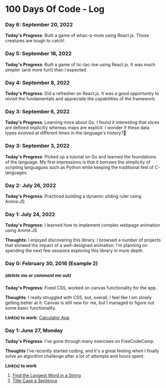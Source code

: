 # 100 Days Of Code - Log

### Day 6: September 20, 2022

**Today's Progress**: Built a game of whac-a-mole using React.js. Those creatures are tough to catch!

### Day 5: September 18, 2022

**Today's Progress**: Built a game of tic-tac-toe using React.js. It was much simpler (and more fun!) than I expected.

### Day 4: September 8, 2022

**Today's Progress**: Did a refresher on React.js. It was a good opportunity to revisit the fundamentals and appreciate the capabilities of the framework.

### Day 3: September 6, 2022

**Today's Progress**: Learning more about Go. I found it interesting that slices are defined implicitly whereas maps are explicit. I wonder if these data types evolved at different times in the language's history?🤔

### Day 3: September 3, 2022

**Today's Progress**: Picked up a tutorial on Go and learned the foundations of the language. My first impressions is that it borrows the simplicity of scripting languagues such as Python while keeping the traditional feel of C-languages.

### Day 2: July 26, 2022

**Today's Progress**: Practiced building a dynamic sliding ruler using Anime.JS

### Day 1: July 24, 2022

**Today's Progress**: I learned how to implement complex webpage animation using Anime.JS

**Thoughts:** I enjoyed discovering this library. I browsed a number of projects that showed the impact of a well-designed animation. I'm planning on spending the next few sessions exploring this library in more depth.

### Day 0: February 30, 2016 (Example 2)
##### (delete me or comment me out)

**Today's Progress**: Fixed CSS, worked on canvas functionality for the app.

**Thoughts**: I really struggled with CSS, but, overall, I feel like I am slowly getting better at it. Canvas is still new for me, but I managed to figure out some basic functionality.

**Link(s) to work**: [Calculator App](http://www.example.com)


### Day 1: June 27, Monday

**Today's Progress**: I've gone through many exercises on FreeCodeCamp.

**Thoughts** I've recently started coding, and it's a great feeling when I finally solve an algorithm challenge after a lot of attempts and hours spent.

**Link(s) to work**
1. [Find the Longest Word in a String](https://www.freecodecamp.com/challenges/find-the-longest-word-in-a-string)
2. [Title Case a Sentence](https://www.freecodecamp.com/challenges/title-case-a-sentence)
